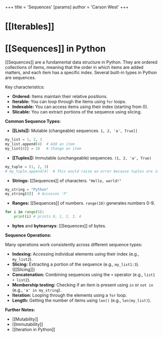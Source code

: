 +++
 title = 'Sequences'
[params]
	author = 'Carson West'
+++
# [[Iterables]]
# [[Sequences]] in Python
 [[Sequences]] are a fundamental data structure in Python.  They are ordered collections of items, meaning that the order in which items are added matters, and each item has a specific index.  Several built-in types in Python are sequences.

Key characteristics:

* **Ordered:** Items maintain their relative positions.
* **Iterable:** You can loop through the items using `for` loops.
* **Indexable:** You can access items using their index (starting from 0).
* **Slicable:** You can extract portions of the sequence using slicing.

**Common Sequence Types:**

* **[[Lists]]:** Mutable (changeable) sequences. `1, 2, 'a', True]]`
```python
my_list = 1, 2, 3
my_list.append(4)  # Add an item
my_list[0]] = 10   # Change an item
```

* **[[Tuples]]:** Immutable (unchangeable) sequences. `(1, 2, 'a', True)`
```python
my_tuple = (1, 2, 3)
# my_tuple.append(4)  # This would raise an error because tuples are immutable
```

* **Strings:** [[Sequences]] of characters. `"Hello, world!"`
```python
my_string = "Python"
my_string[0]]  # Accesses 'P'
```

* **Ranges:**  [[Sequences]] of numbers.  `range(10)` generates numbers 0-9.
```python
for i in range(5):
    print(i) # prints 0, 1, 2, 3, 4
```

* **bytes** and **bytearrays**:  [[Sequences]] of bytes.

**Sequence Operations:**

Many operations work consistently across different sequence types:


* **Indexing:** Accessing individual elements using their index (e.g., `my_list2`).
* **Slicing:** Extracting a portion of the sequence (e.g., `my_list1:3`).  ([[Slicing]])
* **Concatenation:** Combining sequences using the `+` operator (e.g., `list1 + list2`).
* **Membership testing:** Checking if an item is present using `in` or `not in` (e.g., `'a' in my_string`).
* **Iteration:** Looping through the elements using a `for` loop.
* **Length:** Getting the number of items using `len()` (e.g., `len(my_list)`).


**Further Notes:**

* [[Mutability]]
* [[Immutability]]
* [[Iteration in Python]]


